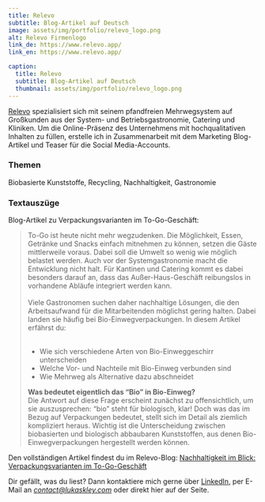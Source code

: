 ```yaml
---
title: Relevo
subtitle: Blog-Artikel auf Deutsch
image: assets/img/portfolio/relevo_logo.png
alt: Relevo Firmenlogo
link_de: https://www.relevo.app/
link_en: https://www.relevo.app/

caption:
  title: Relevo
  subtitle: Blog-Artikel auf Deutsch
  thumbnail: assets/img/portfolio/relevo_logo.png
---
```


[Relevo](https://relevo.app/de/) spezialisiert sich mit seinem pfandfreien Mehrwegsystem auf Großkunden aus der System- und Betriebsgastronomie, Catering und Kliniken. Um die Online-Präsenz des Unternehmens mit hochqualitativen Inhalten zu füllen, erstelle ich in Zusammenarbeit mit dem Marketing Blog-Artikel und Teaser für die Social Media-Accounts.

### Themen
Biobasierte Kunststoffe, Recycling, Nachhaltigkeit, Gastronomie

### Textauszüge

Blog-Artikel zu Verpackungsvarianten im To-Go-Geschäft:
> To-Go ist heute nicht mehr wegzudenken. Die Möglichkeit, Essen, Getränke und Snacks einfach mitnehmen zu können, setzen die Gäste mittlerweile voraus. Dabei soll die Umwelt so wenig wie möglich belastet werden. Auch vor der Systemgastronomie macht die Entwicklung nicht halt. Für Kantinen und Catering kommt es dabei besonders darauf an, dass das Außer-Haus-Geschäft reibungslos in vorhandene Abläufe integriert werden kann.  
> &nbsp;  
>Viele Gastronomen suchen daher nachhaltige Lösungen, die den Arbeitsaufwand für die Mitarbeitenden möglichst gering halten. Dabei landen sie häufig bei Bio-Einwegverpackungen. In diesem Artikel erfährst du:  
> &nbsp;  
>- Wie sich verschiedene Arten von Bio-Einweggeschirr unterscheiden
>- Welche Vor- und Nachteile mit Bio-Einweg verbunden sind
>- Wie Mehrweg als Alternative dazu abschneidet
>
> **Was bedeutet eigentlich das “Bio” in Bio-Einweg?**
> &nbsp;  
>Die Antwort auf diese Frage erscheint zunächst zu offensichtlich, um sie auszusprechen: “bio” steht für biologisch, klar! Doch was das im Bezug auf Verpackungen bedeutet, stellt sich im Detail als ziemlich kompliziert heraus. Wichtig ist die Unterscheidung zwischen biobasierten und biologisch abbaubaren Kunststoffen, aus denen Bio-Einwegverpackungen hergestellt werden können.

Den vollständigen Artikel findest du im Relevo-Blog: [Nachhaltigkeit im Blick: Verpackungsvarianten im To-Go-Geschäft](https://relevo.app/de/nachhaltigkeit-im-blick-verpackungsvarianten-im-to-go-geschaeft/)

Dir gefällt, was du liest? Dann kontaktiere mich gerne über [LinkedIn](https://www.linkedin.com/in/lukas-kley-2705a92a5), per E-Mail an *contact@lukaskley.com* oder direkt hier auf der Seite.
